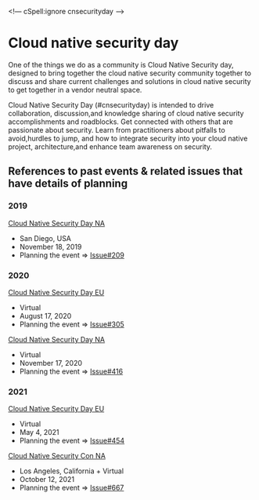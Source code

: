 <!— cSpell:ignore cnsecurityday —>

# Cloud native security day
One of the things we do as a community is Cloud Native Security day,
designed to bring together the cloud native security community
together to discuss and share current challenges and solutions
in cloud native security to get together in a vendor neutral space.

Cloud Native Security Day (#cnsecurityday) is intended to
drive collaboration, discussion,and knowledge sharing of
cloud native security accomplishments and roadblocks. Get
connected with others that are passionate about security.
Learn from practitioners about pitfalls to avoid,hurdles to
jump, and how to integrate security into your cloud native
project, architecture,and enhance team awareness on security.

## References to past events & related issues that have details of planning

### 2019

[Cloud Native Security Day NA](https://events19.linuxfoundation.org/events/cloud-native-security-day-2019/)

 - San Diego, USA 
 - November 18, 2019 
 - Planning the event => [Issue#209](https://github.com/cncf/tag-security/issues/209) 


### 2020

[Cloud Native Security Day EU](https://events.linuxfoundation.org/archive/2020/cloud-native-security-day/)

 - Virtual 
 - August 17, 2020 
 - Planning the event => [Issue#305](https://github.com/cncf/tag-security/issues/305) 

[Cloud Native Security Day NA](https://events.linuxfoundation.org/cloud-native-security-day-north-america/)

 - Virtual 
 - November 17, 2020 
 - Planning the event => [Issue#416](https://github.com/cncf/tag-security/issues/416) 


### 2021

[Cloud Native Security Day EU](https://events.linuxfoundation.org/cloud-native-security-day-europe/)

 - Virtual 
 - May 4, 2021 
 - Planning the event => [Issue#454](https://github.com/cncf/tag-security/issues/454) 

[Cloud Native Security Con NA](https://kccncna2021.sched.com/event/leYD?iframe=no)

 - Los Angeles, California + Virtual 
 - October 12, 2021 
 - Planning the event => [Issue#667](https://github.com/cncf/tag-security/issues/667) 
